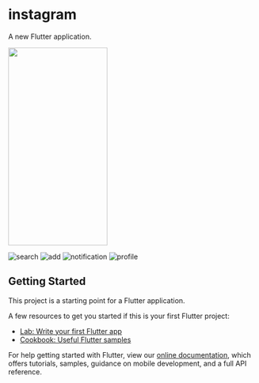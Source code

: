 # instagram

A new Flutter application.

<img src="![home]https://user-images.githubusercontent.com/40269564/93731917-d4d7fd80-fbec-11ea-9a06-18e52da75ffa.png" width="200" height="400" />


![search](https://user-images.githubusercontent.com/40269564/93731971-0650c900-fbed-11ea-986f-5a40f5b72086.png)
![add](https://user-images.githubusercontent.com/40269564/93731976-0c46aa00-fbed-11ea-883e-a685f5e36494.png)
![notification](https://user-images.githubusercontent.com/40269564/93731982-136db800-fbed-11ea-8239-caa9effb3fdf.png)
![profile](https://user-images.githubusercontent.com/40269564/93731990-1bc5f300-fbed-11ea-8ed4-f02888deeab0.png)

## Getting Started

This project is a starting point for a Flutter application.

A few resources to get you started if this is your first Flutter project:

- [Lab: Write your first Flutter app](https://flutter.dev/docs/get-started/codelab)
- [Cookbook: Useful Flutter samples](https://flutter.dev/docs/cookbook)

For help getting started with Flutter, view our
[online documentation](https://flutter.dev/docs), which offers tutorials,
samples, guidance on mobile development, and a full API reference.
